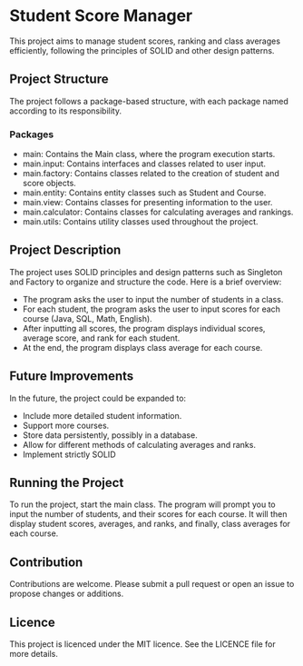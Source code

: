 # Student Score Manager

This project aims to manage student scores, ranking and class averages efficiently, following the principles of SOLID and other design patterns.

## Project Structure

The project follows a package-based structure, with each package named according to its responsibility.

### Packages

- main: Contains the Main class, where the program execution starts.
- main.input: Contains interfaces and classes related to user input.
- main.factory: Contains classes related to the creation of student and score objects.
- main.entity: Contains entity classes such as Student and Course.
- main.view: Contains classes for presenting information to the user.
- main.calculator: Contains classes for calculating averages and rankings.
- main.utils: Contains utility classes used throughout the project.

## Project Description

The project uses SOLID principles and design patterns such as Singleton and Factory to organize and structure the code. Here is a brief overview:
- The program asks the user to input the number of students in a class.
- For each student, the program asks the user to input scores for each course (Java, SQL, Math, English).
- After inputting all scores, the program displays individual scores, average score, and rank for each student.
- At the end, the program displays class average for each course.

## Future Improvements

In the future, the project could be expanded to:
- Include more detailed student information.
- Support more courses.
- Store data persistently, possibly in a database.
- Allow for different methods of calculating averages and ranks.
- Implement strictly SOLID

## Running the Project

To run the project, start the main class. The program will prompt you to input the number of students, and their scores for each course. It will then display student scores, averages, and ranks, and finally, class averages for each course.

## Contribution

Contributions are welcome. Please submit a pull request or open an issue to propose changes or additions.

## Licence

This project is licenced under the MIT licence. See the LICENCE file for more details.
